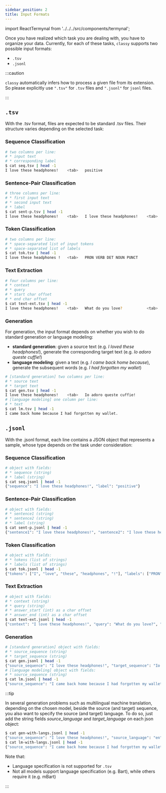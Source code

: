 ```yaml
---
sidebar_position: 2
title: Input Formats
---
```


import ReactTermynal from '../../../src/components/termynal';

Once you have realized which task you are dealing with, you have to organize your data. Currently, for each of 
these tasks, `classy` supports two possible input formats:
* `.tsv`
* `.jsonl`

:::caution

`classy` automatically infers how to process a given file from its extension. So please explicitly use `".tsv"` for `.tsv` files
and `".jsonl"` for `jsonl` files.

:::

## `.tsv`

With the .tsv format, files are expected to be standard .tsv files. Their structure varies depending on the selected task:

### Sequence Classification

```bash
# two columns per line:
# * input text 
# * corresponding label
$ cat seq.tsv | head -1
I love these headphones!    <tab>   positive
```

### Sentence-Pair Classification

```bash
# three columns per line:
# * first input text
# * second input text
# * label
$ cat sent-p.tsv | head -1
I love these headphones!    <tab>   I love these headphones!    <tab>   equivalent  
```

### Token Classification

```bash
# two columns per line:
# * space-separated list of input tokens
# * space-separated list of labels
$ cat tok.tsv | head -1
I love these headphones !   <tab>   PRON VERB DET NOUN PUNCT
```

### Text Extraction

```bash
# four columns per line:
# * context
# * query
# * start char offset
# * end char offset
$ cat text-ext.tsv | head -1
I love these headphones!    <tab>   What do you love?           <tab>   7  <tab>  23
```

### Generation

For generation, the input format depends on whether you wish to do standard generation or language modeling:
* **standard generation**: given a source text (e.g. *I loved these headphones!*), generate the corresponding target text (e.g. *Io adoro queste cuffie!*)
* **language modeling**: given a text (e.g. *I came back home because*), generate the subsequent words (e.g. *I had forgotten my wallet*)

```bash
# [standard generation] two columns per line:
# * source text
# * target text
$ cat gen.tsv | head -1
I love these headphones!    <tab>   Io adoro queste cuffie!
# [language modeling] one column per line:
# * text
$ cat lm.tsv | head -1
I came back home because I had forgotten my wallet.
```

## `.jsonl`

With the .jsonl format, each line contains a JSON object that represents a sample, whose type depends on the task under 
consideration:

### Sequence Classification

```bash
# object with fields: 
# * sequence (string)
# * label (string)
$ cat seq.jsonl | head -1
{"sequence": "I love these headphones!", "label": "positive"}   
```

### Sentence-Pair Classification

```bash
# object with fields: 
# * sentence1 (string)
# * sentence2 (string)
# * label (string)   
$ cat sent-p.jsonl | head -1
{"sentence1": "I love these headphones!", "sentence2": "I love these headphones!", "label": "equivalent"}  
```

### Token Classification

```bash
# object with fields: 
# * tokens (list of strings)
# * labels (list of strings)
$ cat tok.jsonl | head -1
{"tokens": ["I", "love", "these", "headphones", "!"], "labels": ["PRON", "VERB", "DET", "NOUN", "PUNCT"]}
```

### Text Extraction

```bash
# object with fields: 
# * context (string)
# * query (string)
# * answer_start (int) as a char offset
# * answer_end (int) as a char offset
$ cat text-ext.jsonl | head -1
{"context": "I love these headphones!", "query": "What do you love?", "answer_start", 7, "answer_end": 23}
```

### Generation

```bash
# [standard generation] object with fields:
# * source_sequence (string)
# * target_sequence (string)
$ cat gen.jsonl | head -1
{"source_sequence": "I love these headphones!", "target_sequence": "Io adoro queste cuffie!"}
# [language modeling] object with fields:
# * source_sequence (string)
$ cat lm.jsonl | head -1
{"source_sequence": "I came back home because I had forgotten my wallet."}
```

:::tip

In several generation problems such as multilingual machine translation, depending on the chosen model, beside the source (and target) sequence, 
you also want to specify the source (and target) language. To do so, just add the string fields *source_language* and *target_language* on each json object:

```bash
$ cat gen-with-langs.jsonl | head -1
{"source_sequence": "I love these headphones!", "source_language": "en", "target_sequence": "Io adoro queste cuffie!", "target_language": "it"}
$ cat lm-with-langs.jsonl | head -1
{"source_sequence": "I came back home because I had forgotten my wallet.", "source_language": "en"}
```

Note that:
* Language specification is not supported for `.tsv`
* Not all models support language specification (e.g. Bart), while others require it (e.g. mBart)

:::